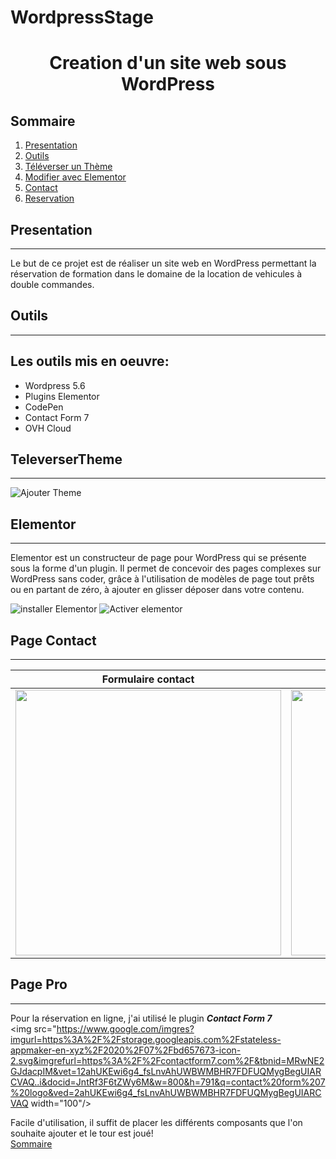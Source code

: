 # WordpressStage
# <p align="center">Creation d'un site web sous WordPress</p>
## Sommaire
1. [Presentation](#presentation)
2. [Outils](#Outils)
3. [Téléverser un Thème](#TeleverserTheme)
4. [Modifier avec Elementor](#Elementor)
5. [Contact](#Pagecontact)
6. [Reservation](#Reservation)



## Presentation
***
 Le but de ce projet est de réaliser un site web en WordPress permettant la réservation de formation dans le domaine de la location de vehicules à double commandes.

## Outils
*** 
## Les outils mis en oeuvre: 
* Wordpress 5.6
* Plugins Elementor
* CodePen
* Contact Form 7
* OVH Cloud

## TeleverserTheme
***
![Ajouter Theme](https://media-6d6e.kxcdn.com/wp-content/uploads/2020/02/ajouter-theme-1536x604.jpg)

## Elementor
***
Elementor est un constructeur de page pour WordPress qui se présente sous la forme d'un plugin. Il permet de concevoir des pages complexes sur WordPress sans coder, grâce à l'utilisation de modèles de page tout prêts ou en partant de zéro, à ajouter en glisser déposer dans votre contenu.

![installer Elementor](https://wpformation.com/wp-content/uploads/2019/05/0-installer-elementor.jpg)
![Activer elementor](https://wpformation.com/wp-content/uploads/2019/05/10-activation-elementor.jpg)

## Page Contact
***
Formulaire contact             |  Code Formulaire
:-------------------------:|:-------------------------:
|<img src="https://www.pourpasunrond.fr/wp-content/uploads/2019/09/formulaire-attractif.png" width="425"/>         | <img src="/image/Capture.jpg" width="425"/>

## Page Pro
***
Pour la réservation en ligne, j'ai utilisé le plugin ***Contact Form 7***</br>
<img src="https://www.google.com/imgres?imgurl=https%3A%2F%2Fstorage.googleapis.com%2Fstateless-appmaker-en-xyz%2F2020%2F07%2Fbd657673-icon-2.svg&imgrefurl=https%3A%2F%2Fcontactform7.com%2F&tbnid=MRwNE2GJdacpIM&vet=12ahUKEwi6g4_fsLnvAhUWBWMBHR7FDFUQMygBegUIARCVAQ..i&docid=JntRf3F6tZWy6M&w=800&h=791&q=contact%20form%207%20logo&ved=2ahUKEwi6g4_fsLnvAhUWBWMBHR7FDFUQMygBegUIARCVAQ width="100"/></br>

 Facile d'utilisation, il suffit de placer les différents composants que l'on souhaite ajouter et le tour est joué!<br>
[Sommaire](#Sommaire)
